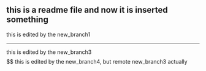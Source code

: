 this is a readme file
and now it is inserted something
------------------------------------------------
this is edited by the new_branch1
************************************************
this is edited by the new_branch3
$$$$$$$$$$$$$$$$$$$$$$$$$$$$$$$$$$$$$$$$$$$$$$$$$$
this is edited by the new_branch4, but remote new_branch3 actually
